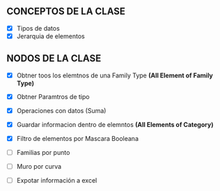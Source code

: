 ## CONCEPTOS DE LA CLASE
- [x] Tipos de datos
- [x] Jerarquia de elementos

## NODOS DE LA CLASE

- [x] Obtner toos los elemtnos de una Family Type **(All Element of Family Type)**
- [x] Obtner Paramtros de tipo
- [x] Operaciones con datos (Suma)
- [x] Guardar informacion dentro de elemntos **(All Elements of Category)**
- [x] Filtro de elementos por Mascara Booleana 

- [ ] Familias por punto
- [ ] Muro por curva
- [ ] Expotar información a excel
